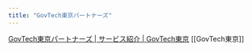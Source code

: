 ```yaml
---
title: "GovTech東京パートナーズ"
---
```


[GovTech東京パートナーズ | サービス紹介 | GovTech東京](https://www.govtechtokyo.or.jp/services/partners/)
[[GovTech東京]]

